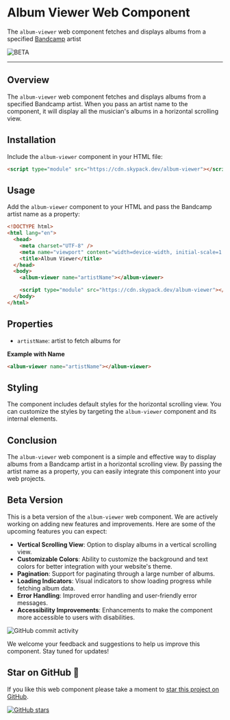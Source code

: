 # Album Viewer Web Component

The `album-viewer` web component fetches and displays albums from a specified [Bandcamp](https://bandcamp.com) artist

![BETA](https://img.shields.io/badge/v0.1.6-BETA-8A2BE2)

---

## Overview

The `album-viewer` web component fetches and displays albums from a specified Bandcamp artist. When you pass an artist name to the component, it will display all the musician's albums in a horizontal scrolling view.

## Installation

Include the `album-viewer` component in your HTML file:

```html
<script type="module" src="https://cdn.skypack.dev/album-viewer"></script>
```

## Usage

Add the `album-viewer` component to your HTML and pass the Bandcamp artist name as a property:

```html
<!DOCTYPE html>
<html lang="en">
  <head>
    <meta charset="UTF-8" />
    <meta name="viewport" content="width=device-width, initial-scale=1.0" />
    <title>Album Viewer</title>
  </head>
  <body>
    <album-viewer name="artistName"></album-viewer>

    <script type="module" src="https://cdn.skypack.dev/album-viewer"></script>
  </body>
</html>
```

## Properties

- `artistName`: artist to fetch albums for

**Example with Name**

```html
<album-viewer name="artistName"></album-viewer>
```

## Styling

The component includes default styles for the horizontal scrolling view. You can customize the styles by targeting the `album-viewer` component and its internal elements.

## Conclusion

The `album-viewer` web component is a simple and effective way to display albums from a Bandcamp artist in a horizontal scrolling view. By passing the artist name as a property, you can easily integrate this component into your web projects.

## Beta Version

This is a beta version of the `album-viewer` web component. We are actively working on adding new features and improvements. Here are some of the upcoming features you can expect:

- **Vertical Scrolling View**: Option to display albums in a vertical scrolling view.
- **Customizable Colors**: Ability to customize the background and text colors for better integration with your website's theme.
- **Pagination**: Support for paginating through a large number of albums.
- **Loading Indicators**: Visual indicators to show loading progress while fetching album data.
- **Error Handling**: Improved error handling and user-friendly error messages.
- **Accessibility Improvements**: Enhancements to make the component more accessible to users with disabilities.

![GitHub commit activity](https://img.shields.io/github/commit-activity/m/devboidesigns/album-viewer)

We welcome your feedback and suggestions to help us improve this component. Stay tuned for updates!

<!-- ![example gif of album viewer](docs/media/album-viewer.gif) -->

## Star on GitHub 🤩

If you like this web component please take a moment to
[star this project on GitHub](https://github.com/devboidesigns/album-viewer#start-of-content).

[![GitHub stars](https://img.shields.io/github/stars/devboidesigns/album-viewer?style=social)](https://github.com/devboidesigns/album-viewer#start-of-content)
